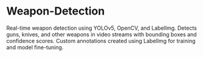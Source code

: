 # Weapon-Detection
Real-time weapon detection using YOLOv5, OpenCV, and LabelImg. Detects guns, knives, and other weapons in video streams with bounding boxes and confidence scores. Custom annotations created using LabelImg for training and model fine-tuning.
